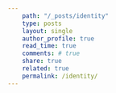 ```yaml
---
    path: "/_posts/identity"
    type: posts
    layout: single
    author_profile: true
    read_time: true
    comments: # true
    share: true
    related: true
    permalink: /identity/
---
```

